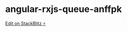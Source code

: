 # angular-rxjs-queue-anffpk

[Edit on StackBlitz ⚡️](https://stackblitz.com/edit/angular-rxjs-queue-zambho)